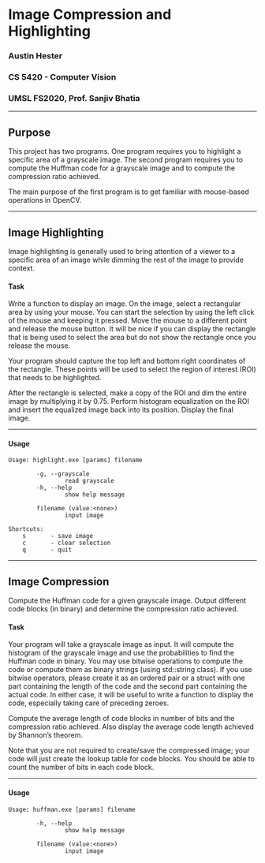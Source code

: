 # Image Compression and Highlighting
### Austin Hester
### CS 5420 - Computer Vision
### UMSL FS2020, Prof. Sanjiv Bhatia

----
## Purpose

This project has two programs. One program requires you to highlight a specific area of a grayscale image. The second program
requires you to compute the Huffman code for a grayscale image and to compute the compression ratio achieved.

The main purpose of the first program is to get familiar with mouse-based operations in OpenCV.

----

## Image Highlighting

Image highlighting is generally used to bring attention of a viewer to a specific area of an image while dimming the rest of the
image to provide context.

#### Task

Write a function to display an image. On the image, select a rectangular area by using your mouse. You can start the selection
by using the left click of the mouse and keeping it pressed. Move the mouse to a different point and release the mouse button. It
will be nice if you can display the rectangle that is being used to select the area but do not show the rectangle once you release
the mouse.

Your program should capture the top left and bottom right coordinates of the rectangle. These points will be used
to select the region of interest (ROI) that needs to be highlighted.

After the rectangle is selected, make a copy of the ROI and dim the entire image by multiplying it by 0.75. Perform histogram
equalization on the ROI and insert the equalized image back into its position. Display the final image.

----

#### Usage

```
Usage: highlight.exe [params] filename

        -g, --grayscale
                read grayscale
        -h, --help
                show help message

        filename (value:<none>)
                input image

Shortcuts:
    s       - save image
    c       - clear selection
    q       - quit

```

----

## Image Compression

Compute the Huffman code for a given grayscale image. Output different code blocks (in binary) and determine the compression
ratio achieved.

#### Task

Your program will take a grayscale image as input. It will compute the histogram of the grayscale image and use the probabilities
to find the Huffman code in binary. You may use bitwise operations to compute the code or compute them as binary strings
(using std::string class). If you use bitwise operators, please create it as an ordered pair or a struct with one part
containing the length of the code and the second part containing the actual code. In either case, it will be useful to write a
function to display the code, especially taking care of preceding zeroes.

Compute the average length of code blocks in number of bits and the compression ratio achieved. Also display the average
code length achieved by Shannon’s theorem.

Note that you are not required to create/save the compressed image; your code will just create the lookup table for code blocks.
You should be able to count the number of bits in each code block.

----

#### Usage

```
Usage: huffman.exe [params] filename

        -h, --help
                show help message

        filename (value:<none>)
                input image

```
